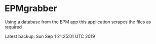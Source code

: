 # EPMgrabber
Using a database from the EPM app this application scrapes the files as required


Latest backup: Sun Sep 1 21:25:01 UTC 2019
